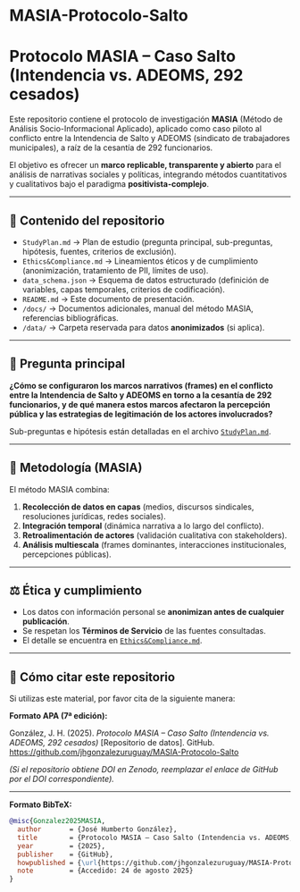 # MASIA-Protocolo-Salto
# Protocolo MASIA – Caso Salto (Intendencia vs. ADEOMS, 292 cesados)

Este repositorio contiene el protocolo de investigación **MASIA** (Método de Análisis Socio-Informacional Aplicado), aplicado como caso piloto al conflicto entre la Intendencia de Salto y ADEOMS (sindicato de trabajadores municipales), a raíz de la cesantía de 292 funcionarios.

El objetivo es ofrecer un **marco replicable, transparente y abierto** para el análisis de narrativas sociales y políticas, integrando métodos cuantitativos y cualitativos bajo el paradigma **positivista-complejo**.

---

## 📑 Contenido del repositorio

- `StudyPlan.md` → Plan de estudio (pregunta principal, sub-preguntas, hipótesis, fuentes, criterios de exclusión).  
- `Ethics&Compliance.md` → Lineamientos éticos y de cumplimiento (anonimización, tratamiento de PII, límites de uso).  
- `data_schema.json` → Esquema de datos estructurado (definición de variables, capas temporales, criterios de codificación).  
- `README.md` → Este documento de presentación.  
- `/docs/` → Documentos adicionales, manual del método MASIA, referencias bibliográficas.  
- `/data/` → Carpeta reservada para datos **anonimizados** (si aplica).  

---

## 🎯 Pregunta principal

**¿Cómo se configuraron los marcos narrativos (frames) en el conflicto entre la Intendencia de Salto y ADEOMS en torno a la cesantía de 292 funcionarios, y de qué manera estos marcos afectaron la percepción pública y las estrategias de legitimación de los actores involucrados?**

Sub-preguntas e hipótesis están detalladas en el archivo [`StudyPlan.md`](StudyPlan.md).

---

## 🧩 Metodología (MASIA)

El método MASIA combina:

1. **Recolección de datos en capas** (medios, discursos sindicales, resoluciones jurídicas, redes sociales).  
2. **Integración temporal** (dinámica narrativa a lo largo del conflicto).  
3. **Retroalimentación de actores** (validación cualitativa con stakeholders).  
4. **Análisis multiescala** (frames dominantes, interacciones institucionales, percepciones públicas).  

---

## ⚖️ Ética y cumplimiento

- Los datos con información personal se **anonimizan antes de cualquier publicación**.  
- Se respetan los **Términos de Servicio** de las fuentes consultadas.  
- El detalle se encuentra en [`Ethics&Compliance.md`](Ethics&Compliance.md).

---

## 📌 Cómo citar este repositorio

Si utilizas este material, por favor cita de la siguiente manera:

**Formato APA (7ª edición):**

González, J. H. (2025). *Protocolo MASIA – Caso Salto (Intendencia vs. ADEOMS, 292 cesados)* [Repositorio de datos]. GitHub.   https://github.com/jhgonzalezuruguay/MASIA-Protocolo-Salto  

*(Si el repositorio obtiene DOI en Zenodo, reemplazar el enlace de GitHub por el DOI correspondiente).*

---

**Formato BibTeX:**

```bibtex
@misc{Gonzalez2025MASIA,
  author       = {José Humberto González},
  title        = {Protocolo MASIA – Caso Salto (Intendencia vs. ADEOMS, 292 cesados)},
  year         = {2025},
  publisher    = {GitHub},
  howpublished = {\url{https://github.com/jhgonzalezuruguay/MASIA-Protocolo-Salto}},
  note         = {Accedido: 24 de agosto 2025}
}


